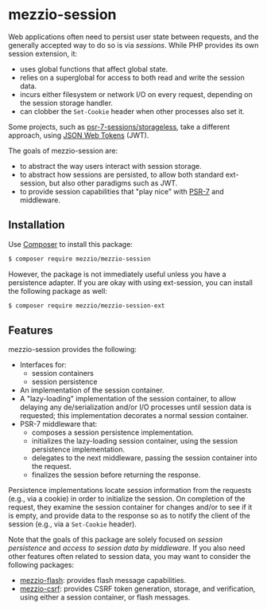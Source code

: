 # mezzio-session

Web applications often need to persist user state between requests, and the
generally accepted way to do so is via _sessions_. While PHP provides its own
session extension, it:

- uses global functions that affect global state.
- relies on a superglobal for access to both read and write the session data.
- incurs either filesystem or network I/O on every request, depending on the
  session storage handler.
- can clobber the `Set-Cookie` header when other processes also set it.

Some projects, such as [psr-7-sessions/storageless](https://github.com/psr7-sessions/storageless),
take a different approach, using [JSON Web Tokens](https://tools.ietf.org/html/rfc7519) (JWT).

The goals of mezzio-session are:

- to abstract the way users interact with session storage.
- to abstract how sessions are persisted, to allow both standard ext-session,
  but also other paradigms such as JWT.
- to provide session capabilities that "play nice" with
  [PSR-7](http://www.php-fig.org/psr/psr-7/) and middleware.

## Installation

Use [Composer](https://getcomposer.org) to install this package:

```bash
$ composer require mezzio/mezzio-session
```

However, the package is not immediately useful unless you have a persistence
adapter. If you are okay with using ext-session, you can install the following
package as well:

```bash
$ composer require mezzio/mezzio-session-ext
```

## Features

mezzio-session provides the following:

- Interfaces for:
  - session containers
  - session persistence
- An implementation of the session container.
- A "lazy-loading" implementation of the session container, to allow delaying
  any de/serialization and/or I/O processes until session data is requested;
  this implementation decorates a normal session container.
- PSR-7 middleware that:
  - composes a session persistence implementation.
  - initializes the lazy-loading session container, using the session
    persistence implementation.
  - delegates to the next middleware, passing the session container into the
    request.
  - finalizes the session before returning the response.

Persistence implementations locate session information from the requests (e.g.,
via a cookie) in order to initialize the session. On completion of the request,
they examine the session container for changes and/or to see if it is empty, and
provide data to the response so as to notify the client of the session (e.g.,
via a `Set-Cookie` header).

Note that the goals of this package are solely focused on _session persistence_
and _access to session data by middleware_. If you also need other features
often related to session data, you may want to consider the following packages:

- [mezzio-flash](https://github.com/mezzio/mezzio-flash):
  provides flash message capabilities.
- [mezzio-csrf](https://github.com/mezzio/mezzio-csrf):
  provides CSRF token generation, storage, and verification, using either a
  session container, or flash messages.
